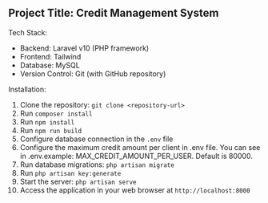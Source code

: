 ## Project Title: Credit Management System

Tech Stack:
- Backend: Laravel v10 (PHP framework)
- Frontend: Tailwind
- Database: MySQL
- Version Control: Git (with GitHub repository)

Installation:
1. Clone the repository: `git clone <repository-url>`
2. Run `composer install`
3. Run `npm install`
4. Run `npm run build`
5. Configure database connection in the `.env` file
6. Configure the maximum credit amount per client in .env file. You can see in .env.example: MAX_CREDIT_AMOUNT_PER_USER. Default is 80000.
7. Run database migrations: `php artisan migrate`
8. Run `php artisan key:generate`
9. Start the server: `php artisan serve`
10. Access the application in your web browser at `http://localhost:8000`
